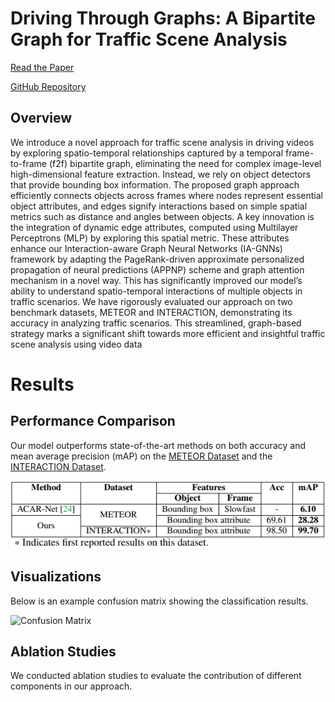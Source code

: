 
# Driving Through Graphs: A Bipartite Graph for Traffic Scene Analysis
[Read the Paper](https://ieeexplore.ieee.org/document/10647492)

[GitHub Repository](https://github.com/Addy-1998/Bip_DTG)
## Overview
We introduce a novel approach for traffic scene analysis in driving videos by exploring spatio-temporal relationships captured by a temporal frame-to-frame (f2f) bipartite graph, eliminating the need for complex image-level high-dimensional feature extraction. Instead, we rely on object detectors that provide bounding box information. The proposed graph approach efficiently connects objects across frames where nodes represent essential object attributes, and edges signify interactions based on simple spatial metrics such as distance and angles between objects. A key innovation is the integration of dynamic edge attributes, computed using Multilayer Perceptrons (MLP) by exploring this spatial metric. These attributes enhance our Interaction-aware Graph Neural Networks (IA-GNNs) framework by adapting the PageRank-driven approximate personalized propagation of neural predictions (APPNP) scheme and graph attention mechanism in a novel way. This has significantly improved our model’s ability to understand spatio-temporal interactions of multiple objects in traffic scenarios. We have rigorously evaluated our approach on two benchmark datasets, METEOR and INTERACTION, demonstrating its accuracy in analyzing traffic scenarios. This streamlined, graph-based strategy marks a significant shift towards more efficient and insightful traffic scene analysis using video data

# Results

## Performance Comparison
Our model outperforms state-of-the-art methods on both accuracy and mean average precision (mAP) on the [METEOR Dataset](https://gamma.umd.edu/researchdirections/autonomousdriving/meteor/) and the [INTERACTION Dataset](https://interaction-dataset.com/).

![Results Table](images/Capture.png)
## Visualizations
Below is an example confusion matrix showing the classification results.

![Confusion Matrix](images/confusion_matrix.png)

## Ablation Studies
We conducted ablation studies to evaluate the contribution of different components in our approach.
